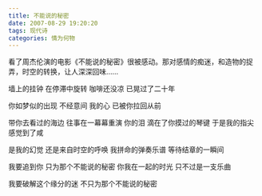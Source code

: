 ```yaml
---
title: 不能说的秘密
date: 2007-08-29 19:20:20
tags: 现代诗
categories: 情为何物
---
```

看了周杰伦演的电影《不能说的秘密》很被感动。那对感情的痴迷，和造物的捉弄，时空的转换，让人深深回味……
<!-- more -->
墙上的挂钟
在停滞中旋转
咖啡还没凉
已晃过了二十年

你如梦似的出现
不经意间
我的心
已被你拉回从前

带你去看过的海边
往事在一幕幕重演
你的泪
滴在了你摸过的琴键
于是我的指尖
感觉到了咸

是我的幻觉
还是来自时空的呼唤
我拼命的弹奏乐谱
等待结章的一瞬间

我要追到你
只为那个不能说的秘密
你我在一起的时光
只不过是一支乐曲

我要破解这个缘分的迷
不只为那个不能说的秘密